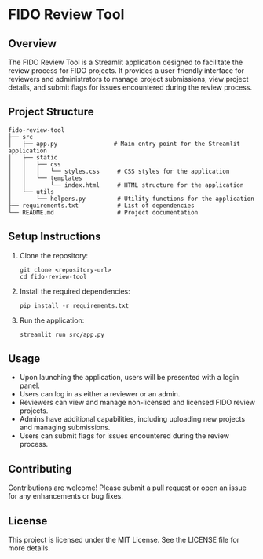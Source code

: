 # FIDO Review Tool

## Overview
The FIDO Review Tool is a Streamlit application designed to facilitate the review process for FIDO projects. It provides a user-friendly interface for reviewers and administrators to manage project submissions, view project details, and submit flags for issues encountered during the review process.

## Project Structure
```
fido-review-tool
├── src
│   ├── app.py                # Main entry point for the Streamlit application
│   ├── static
│   │   ├── css
│   │   │   └── styles.css     # CSS styles for the application
│   │   └── templates
│   │       └── index.html     # HTML structure for the application
│   └── utils
│       └── helpers.py         # Utility functions for the application
├── requirements.txt           # List of dependencies
└── README.md                  # Project documentation
```

## Setup Instructions
1. Clone the repository:
   ```
   git clone <repository-url>
   cd fido-review-tool
   ```

2. Install the required dependencies:
   ```
   pip install -r requirements.txt
   ```

3. Run the application:
   ```
   streamlit run src/app.py
   ```

## Usage
- Upon launching the application, users will be presented with a login panel.
- Users can log in as either a reviewer or an admin.
- Reviewers can view and manage non-licensed and licensed FIDO review projects.
- Admins have additional capabilities, including uploading new projects and managing submissions.
- Users can submit flags for issues encountered during the review process.

## Contributing
Contributions are welcome! Please submit a pull request or open an issue for any enhancements or bug fixes.

## License
This project is licensed under the MIT License. See the LICENSE file for more details.